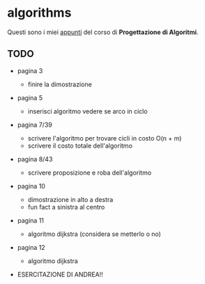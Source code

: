 # algorithms 

Questi sono i miei [appunti](https://raw.githubusercontent.com/ph04/algorithms/main/src/main.pdf) del corso di **Progettazione di Algoritmi**.

## TODO

- pagina 3
    - finire la dimostrazione

- pagina 5
    - inserisci algoritmo vedere se arco in ciclo

- pagina 7/39
    - scrivere l'algoritmo per trovare cicli in costo O(n + m)
    - scrivere il costo totale dell'algoritmo

- pagina 8/43
    - scrivere proposizione e roba dell'algoritmo

- pagina 10
    - dimostrazione in alto a destra
    - fun fact a sinistra al centro

- pagina 11
    - algoritmo dijkstra (considera se metterlo o no)

- pagina 12
    - algoritmo dijkstra

- ESERCITAZIONE DI ANDREA!!

